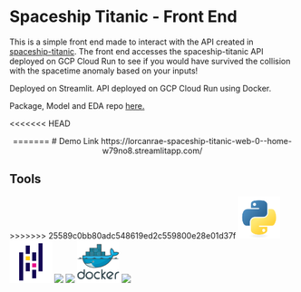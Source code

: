 # Spaceship Titanic - Front End
This is a simple front end made to interact with the API created in [spaceship-titanic](https://github.com/lorcanrae/spaceship-titanic).
The front end accesses the spaceship-titanic API deployed on GCP Cloud Run to see if you would have survived the collision with the spacetime anomaly based on your inputs!

Deployed on Streamlit. API deployed on GCP Cloud Run using Docker.

Package, Model and EDA repo [here.](https://github.com/lorcanrae/spaceship-titanic)

<<<<<<< HEAD
<p align='center', float='left'>
=======
# Demo Link
https://lorcanrae-spaceship-titanic-web-0--home-w79no8.streamlitapp.com/

## Tools
<p float='left'>
>>>>>>> 25589c0bb80adc548619ed2c559800e28e01d37f
  <img src='https://raw.githubusercontent.com/devicons/devicon/master/icons/python/python-original.svg' width='75'>
  <img src='https://raw.githubusercontent.com/devicons/devicon/2ae2a900d2f041da66e950e4d48052658d850630/icons/pandas/pandas-original.svg' width='75'>
  <img src='https://upload.wikimedia.org/wikipedia/commons/0/05/Scikit_learn_logo_small.svg' width='75'>
  <img src='https://www.vectorlogo.zone/logos/google_cloud/google_cloud-icon.svg' width='75'>
  <img src='https://raw.githubusercontent.com/devicons/devicon/master/icons/docker/docker-original-wordmark.svg' width='75'>
  <img src='https://streamlit.io/images/brand/streamlit-mark-color.png' width='75'>
